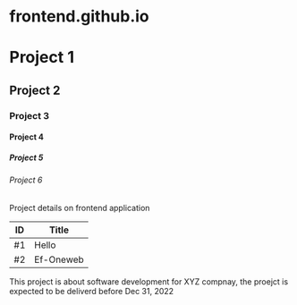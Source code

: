 # frontend.github.io
# Project 1
## Project 2
### Project 3
#### Project 4
##### Project 5
###### Project 6

Project details on frontend application

| ID | Title |
|---|------|
|#1 | Hello |
|#2 | Ef-Oneweb |


This project is about software development for XYZ compnay, the proejct is expected to be deliverd before Dec 31, 2022
